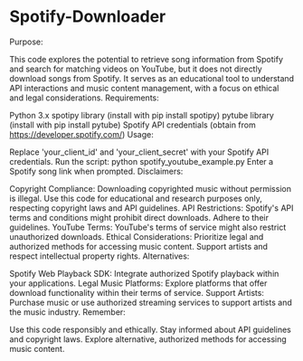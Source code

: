 # Spotify-Downloader


Purpose:

This code explores the potential to retrieve song information from Spotify and search for matching videos on YouTube, but it does not directly download songs from Spotify.
It serves as an educational tool to understand API interactions and music content management, with a focus on ethical and legal considerations.
Requirements:

Python 3.x
spotipy library (install with pip install spotipy)
pytube library (install with pip install pytube)
Spotify API credentials (obtain from https://developer.spotify.com/)
Usage:

Replace 'your_client_id' and 'your_client_secret' with your Spotify API credentials.
Run the script: python spotify_youtube_example.py
Enter a Spotify song link when prompted.
Disclaimers:

Copyright Compliance: Downloading copyrighted music without permission is illegal. Use this code for educational and research purposes only, respecting copyright laws and API guidelines.
API Restrictions: Spotify's API terms and conditions might prohibit direct downloads. Adhere to their guidelines.
YouTube Terms: YouTube's terms of service might also restrict unauthorized downloads.
Ethical Considerations: Prioritize legal and authorized methods for accessing music content. Support artists and respect intellectual property rights.
Alternatives:

Spotify Web Playback SDK: Integrate authorized Spotify playback within your applications.
Legal Music Platforms: Explore platforms that offer download functionality within their terms of service.
Support Artists: Purchase music or use authorized streaming services to support artists and the music industry.
Remember:

Use this code responsibly and ethically.
Stay informed about API guidelines and copyright laws.
Explore alternative, authorized methods for accessing music content.
